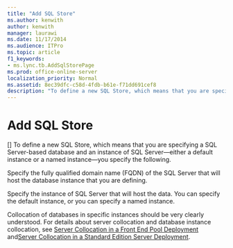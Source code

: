 ```yaml
---
title: "Add SQL Store"
ms.author: kenwith
author: kenwith
manager: laurawi
ms.date: 11/17/2014
ms.audience: ITPro
ms.topic: article
f1_keywords:
- ms.lync.tb.AddSqlStorePage
ms.prod: office-online-server
localization_priority: Normal
ms.assetid: 8ec39dfc-c58d-4fdb-b61e-f71dd691cef8
description: "To define a new SQL Store, which means that you are specifying a SQL Server-based database and an instance of SQL Server—either a default instance or a named instance—you specify the following."
---
```


# Add SQL Store
[]
To define a new SQL Store, which means that you are specifying a SQL Server-based database and an instance of SQL Server—either a default instance or a named instance—you specify the following.
  
Specify the fully qualified domain name (FQDN) of the SQL Server that will host the database instance that you are defining.
  
Specify the instance of SQL Server that will host the data. You can specify the default instance, or you can specify a named instance.
  
Collocation of databases in specific instances should be very clearly understood. For details about server collocation and database instance collocation, see [Server Collocation in a Front End Pool Deployment](http://technet.microsoft.com/library/0516b18d-14c0-4237-9279-0f92e341b1bd.aspx) and[Server Collocation in a Standard Edition Server Deployment](http://technet.microsoft.com/library/0763ffab-4fd6-463a-8e62-d97876b376d3.aspx).
  

